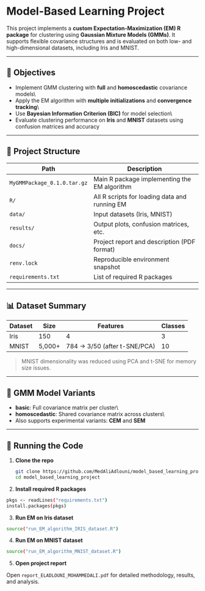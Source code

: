 # Model-Based Learning Project

This project implements a **custom Expectation-Maximization (EM) R package** for clustering using **Gaussian Mixture Models (GMMs)**. It supports flexible covariance structures and is evaluated on both low- and high-dimensional datasets, including Iris and MNIST.

------------------------------------------------------------------------

## 📌 Objectives

-   Implement GMM clustering with **full** and **homoscedastic** covariance models\
-   Apply the EM algorithm with **multiple initializations** and **convergence tracking**\
-   Use **Bayesian Information Criterion (BIC)** for model selection\
-   Evaluate clustering performance on **Iris** and **MNIST** datasets using confusion matrices and accuracy

------------------------------------------------------------------------

## 📁 Project Structure

| Path                        | Description                                   |
|-----------------------------|-----------------------------------------------|
| `MyGMMPackage_0.1.0.tar.gz` | Main R package implementing the EM algorithm  |
| `R/`                        | All R scripts for loading data and running EM |
| `data/`                     | Input datasets (Iris, MNIST)                  |
| `results/`                  | Output plots, confusion matrices, etc.        |
| `docs/`                     | Project report and description (PDF format)   |
| `renv.lock`                 | Reproducible environment snapshot             |
| `requirements.txt`          | List of required R packages                   |

------------------------------------------------------------------------

## 📊 Dataset Summary

| Dataset | Size   | Features                     | Classes |
|---------|--------|------------------------------|---------|
| Iris    | 150    | 4                            | 3       |
| MNIST   | 5,000+ | 784 → 3/50 (after t-SNE/PCA) | 10      |

> MNIST dimensionality was reduced using PCA and t-SNE for memory size issues.

------------------------------------------------------------------------

## 🧠 GMM Model Variants

-   **basic**: Full covariance matrix per cluster\
-   **homoscedastic**: Shared covariance matrix across clusters\
-   Also supports experimental variants: **CEM** and **SEM**

------------------------------------------------------------------------

## 🧪 Running the Code

1.  **Clone the repo**

    ``` bash
    git clone https://github.com/MedAliAdlouni/model_based_learning_project.git
    cd model_based_learning_project
    ```

2.  **Install required R packages**

``` bash
pkgs <- readLines("requirements.txt")
install.packages(pkgs)
```

3.  **Run EM on Iris dataset**

``` bash
source("run_EM_algorithm_IRIS_dataset.R")
```

4.  **Run EM on MNIST dataset**

``` bash
source("run_EM_algorithm_MNIST_dataset.R")
```

5.  **Open project report**

Open `report_ELADLOUNI_MOHAMMEDALI.pdf` for detailed methodology, results, and analysis.
